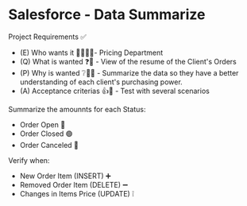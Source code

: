 # Salesforce - Data Summarize

Project Requirements ✅
  - (E) Who wants it 🙋‍♀️🙋‍♂️- Pricing Department
  - (Q) What is wanted ❓🎯 - View of the resume of the Client's Orders
  - (P) Why is wanted ❔🤷‍♀️ - Summarize the data so they have a better understanding of each client's purchasing power.
  - (A) Acceptance criterias 👍👊 - Test with several scenarios

Summarize the amounnts for each Status:
- Order Open 🔘
- Order Closed 🟢
- Order Canceled 🔴

Verify when:
- New Order Item (INSERT) ➕
- Removed Order Item (DELETE) ➖
- Changes in Items Price (UPDATE) ❕
